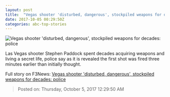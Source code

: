 ```yaml
---
layout: post
title:  "Vegas shooter 'disturbed, dangerous', stockpiled weapons for decades: police"
date: 2017-10-05 00:29:50Z
categories: abc-top-stories
---
```


![Vegas shooter 'disturbed, dangerous', stockpiled weapons for decades: police](http://www.abc.net.au/news/image/9009720-1x1-700x700.jpg)

Las Vegas shooter Stephen Paddock spent decades acquiring weapons and living a secret life, police say as it is revealed the first shot was fired three minutes earlier than initially thought.


Full story on F3News: [Vegas shooter 'disturbed, dangerous', stockpiled weapons for decades: police](http://www.f3nws.com/n/42K2tG)

> Posted on: Thursday, October 5, 2017 12:29:50 AM
